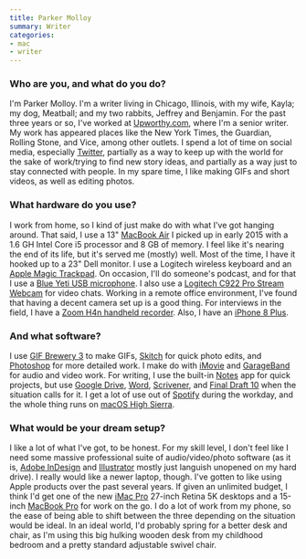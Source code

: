 ```yaml
---
title: Parker Molloy
summary: Writer
categories:
- mac
- writer
---
```


### Who are you, and what do you do?

I'm Parker Molloy. I'm a writer living in Chicago, Illinois, with my wife, Kayla; my dog, Meatball; and my two rabbits, Jeffrey and Benjamin. For the past three years or so, I've worked at [Upworthy.com](http://upworthy.com/ "A news and entertainment site."), where I'm a senior writer. My work has appeared places like the New York Times, the Guardian, Rolling Stone, and Vice, among other outlets. I spend a lot of time on social media, especially [Twitter](https://twitter.com/parkermolloy "Parker's Twitter account."), partially as a way to keep up with the world for the sake of work/trying to find new story ideas, and partially as a way just to stay connected with people. In my spare time, I like making GIFs and short videos, as well as editing photos.

### What hardware do you use?

I work from home, so I kind of just make do with what I've got hanging around. That said, I use a 13" [MacBook Air][macbook-air] I picked up in early 2015 with a 1.6 GH Intel Core i5 processor and 8 GB of memory. I feel like it's nearing the end of its life, but it's served me (mostly) well. Most of the time, I have it hooked up to a 23" Dell monitor. I use a Logitech wireless keyboard and an [Apple Magic Trackpad][magic-trackpad]. On occasion, I'll do someone's podcast, and for that I use a [Blue Yeti USB microphone][yeti]. I also use a [Logitech C922 Pro Stream Webcam][c922-pro-stream-webcam] for video chats. Working in a remote office environment, I've found that having a decent camera set up is a good thing. For interviews in the field, I have a [Zoom H4n handheld recorder][h4n]. Also, I have an [iPhone 8 Plus][iphone-8-plus].

### And what software?

I use [GIF Brewery 3][gif-brewery] to make GIFs, [Skitch][] for quick photo edits, and [Photoshop][] for more detailed work. I make do with [iMovie][] and [GarageBand][] for audio and video work. For writing, I use the built-in [Notes][] app for quick projects, but use [Google Drive][google-drive], [Word][], [Scrivener][], and [Final Draft 10][final-draft] when the situation calls for it. I get a lot of use out of [Spotify][] during the workday, and the whole thing runs on [macOS High Sierra][macos].

### What would be your dream setup?

I like a lot of what I've got, to be honest. For my skill level, I don't feel like I need some massive professional suite of audio/video/photo software (as it is, [Adobe InDesign][indesign] and [Illustrator][] mostly just languish unopened on my hard drive). I really would like a newer laptop, though. I've gotten to like using Apple products over the past several years. If given an unlimited budget, I think I'd get one of the new [iMac Pro][imac-pro] 27-inch Retina 5K desktops and a 15-inch [MacBook Pro][macbook-pro] for work on the go. I do a lot of work from my phone, so the ease of being able to shift between the three depending on the situation would be ideal. In an ideal world, I'd probably spring for a better desk and chair, as I'm using this big hulking wooden desk from my childhood bedroom and a pretty standard adjustable swivel chair.

[c922-pro-stream-webcam]: https://www.logitech.com/en-us/product/c922-pro-stream-webcam#specification-tabular "A webcam."
[final-draft]: http://store.finaldraft.com/final-draft-10.html "Popular screenwriting software."
[garageband]: https://www.apple.com/mac/garageband/ "An audio recording and editing tool for the Mac."
[gif-brewery]: http://gifbrewery.com/ "Mac software for converting videos into GIFs."
[google-drive]: https://drive.google.com/ "A cloud storage service."
[h4n]: https://www.zoom.co.jp/english/products/h4n/ "A digital audio recorder."
[illustrator]: https://www.adobe.com/products/illustrator.html "A vector graphics editor."
[imac-pro]: https://en.wikipedia.org/wiki/IMac_Pro "An all-in-one workstation."
[imovie]: https://www.apple.com/imovie/ "A Mac OS X video editor, included in iLife."
[indesign]: https://www.adobe.com/products/indesign.html "A desktop/web publishing application."
[iphone-8-plus]: https://en.wikipedia.org/wiki/IPhone_8 "A 5.5 inch smartphone."
[macbook-air]: https://www.apple.com/macbook-air/ "A very thin laptop."
[macbook-pro]: https://www.apple.com/macbook-pro/ "A laptop."
[macos]: https://en.wikipedia.org/wiki/MacOS "An operating system for Mac hardware."
[magic-trackpad]: https://www.apple.com/magictrackpad/ "A trackpad for desktop machines."
[notes]: https://en.wikipedia.org/wiki/Notes_(Apple) "A note-taking application included with Mac OS X."
[photoshop]: https://www.adobe.com/products/photoshop.html "A bitmap image editor."
[scrivener]: http://literatureandlatte.com/scrivener.php "A Mac text editor aimed at writers."
[skitch]: https://evernote.com/skitch/ "An always-on image editor for the Mac."
[spotify]: https://www.spotify.com/us/ "A music streaming service."
[word]: https://products.office.com/en-us/word "A document editor."
[yeti]: http://bluemic.com/yeti/ "A USB microphone."
